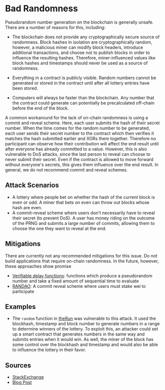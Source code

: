 # Bad Randomness

Pseudorandom number generation on the blockchain is generally unsafe. There are a number of reasons for this, including:

- The blockchain does not provide any cryptographically secure source of randomness. Block hashes in isolation are cryptographically random, however, a malicious miner can modify block headers, introduce additional transactions, and choose not to publish blocks in order to influence the resulting hashes. Therefore, miner-influenced values like block hashes and timestamps should never be used as a source of randomness.

- Everything in a contract is publicly visible. Random numbers cannot be generated or stored in the contract until after all lottery entries have been stored.

- Computers will always be faster than the blockchain. Any number that the contract could generate can potentially be precalculated off-chain before the end of the block.

A common workaround for the lack of on-chain randomness is using a commit and reveal scheme. Here, each user submits the hash of their secret number.
When the time comes for the random number to be generated, each user sends their secret number to the contract
which then verifies it matches the hash submitted earlier and XORs them together. Therefore no participant can observe how their contribution
will affect the end result until after everyone has already committed to a value. However, this is also vulnerable to DoS attacks,
since the last person to reveal can choose to never submit their secret. Even if the contract is allowed to move forward without
everyone's secrets, this gives them influence over the end result. In general, we do not recommend commit and reveal schemes.

## Attack Scenarios

- A lottery where people bet on whether the hash of the current block is even or odd. A miner that bets on even can throw out blocks whose
hash are even.
- A commit-reveal scheme where users don't necessarily have to reveal their secret (to prevent DoS). A user has money riding on the outcome
of the PRNG and submits a large number of commits, allowing them to choose the one they want to reveal at the end.

## Mitigations

There are currently not any recommended mitigations for this issue.
Do not build applications that require on-chain randomness.
In the future, however, these approaches show promise

- [Verifiable delay functions](https://eprint.iacr.org/2018/601.pdf): functions which produce a pseudorandom number
and take a fixed amount of sequential time to evaluate
- [RANDAO](https://github.com/randao/randao): A commit reveal scheme where users must stake wei to participate

## Examples

- The `random` function in [theRun](theRun_source_code/theRun.sol) was vulnerable to this attack. It used the blockhash, timestamp and block number to generate numbers in a range to determine winners of the lottery. To exploit this, an attacker could set up a smart contract that generates numbers in the same way and submits entries when it would win. As well, the miner of the block has some control over the blockhash and timestamp and would also be able to influence the lottery in their favor.

## Sources

- [StackExchange](https://ethereum.stackexchange.com/questions/191/how-can-i-securely-generate-a-random-number-in-my-smart-contract)
- [Blog Post](https://blog.positive.com/predicting-random-numbers-in-ethereum-smart-contracts-e5358c6b8620)
